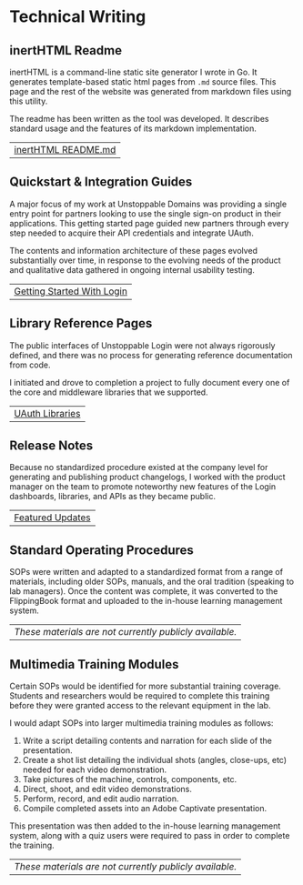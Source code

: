 # Technical Writing

## inertHTML Readme

inertHTML is a command-line static site generator I wrote in Go.
It generates template-based static html pages from `.md` source files.
This page and the rest of the website was generated from markdown files using this utility.

The readme has been written as the tool was developed. It describes
standard usage and the features of its markdown implementation.

|	|
| :---: |
| [inertHTML README.md](https://github.com/almushel/inertHTML/blob/master/README.md) |

## Quickstart & Integration Guides

A major focus of my work at Unstoppable Domains was providing a single entry point
for partners looking to use the single sign-on product in their applications.
This getting started page guided new partners through every step needed to
acquire their API credentials and integrate UAuth.

The contents and information architecture of these pages evolved substantially over time,
in response to the evolving needs of the product and qualitative data gathered in
ongoing internal usability testing.

|	|
| :---: |
| [Getting Started With Login](ud-login/get-started-login) |

## Library Reference Pages

The public interfaces of Unstoppable Login were not always rigorously defined,
and there was no process for generating reference documentation from code.

I initiated and drove to completion a project to fully document every one
of the core and middleware libraries that we supported.

|	|
| :---: |
| [UAuth Libraries](ud-login/libraries) |

## Release Notes

Because no standardized procedure existed at the company level for generating and publishing product changelogs,
I worked with the product manager on the team to promote
noteworthy new features of the Login dashboards, libraries, and APIs as they became public.

|	|
| :---: |
| [Featured Updates](ud-login/featured-updates) |

## Standard Operating Procedures

SOPs were written and adapted to a standardized format from a range of materials,
including older SOPs, manuals, and the oral tradition (speaking to lab managers).
Once the content was complete, it was converted to the FlippingBook format
and uploaded to the in-house learning management system.

|	|
| :---: |
| _These materials are not currently publicly available._ |

## Multimedia Training Modules

Certain SOPs would be identified for more substantial training coverage. 
Students and researchers would be required to complete this training before
they were granted access to the relevant equipment in the lab.

I would adapt SOPs into larger multimedia training modules as follows:

1. Write a script detailing contents and narration for each slide of the presentation.
2. Create a shot list detailing the individual shots (angles, close-ups, etc) needed for each video demonstration.
3. Take pictures of the machine, controls, components, etc.
4. Direct, shoot, and edit video demonstrations.
5. Perform, record, and edit audio narration.
6. Compile completed assets into an Adobe Captivate presentation.

This presentation was then added to the in-house learning management system,
along with a quiz users were required to pass in order to complete the training.

|	|
| :---: |
| _These materials are not currently publicly available._ |

<br>
